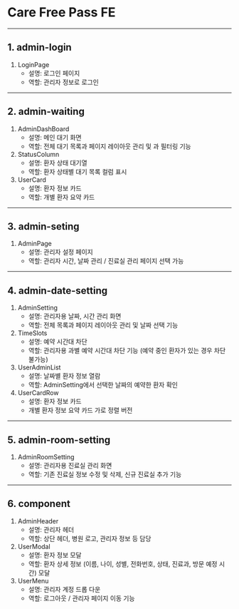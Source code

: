# Care Free Pass FE

---

## 1. admin-login

1. LoginPage
    - 설명: 로그인 페이지
    - 역할: 관리자 정보로 로그인

---

## 2. admin-waiting

1. AdminDashBoard
    - 설명: 메인 대기 화면
    - 역할: 전체 대기 목록과 페이지 레이아웃 관리 및 과 필터링 기능
2. StatusColumn
    - 설명: 환자 상태 대기열
    - 역할: 환자 상태별 대기 목록 컬럼 표시
3. UserCard
    - 설명: 환자 정보 카드
    - 역할: 개별 환자 요약 카드

---

## 3. admin-seting

1. AdminPage
    - 설명: 관리자 설정 페이지
    - 역할: 관리자 시간, 날짜 관리 / 진료실 관리 페이지 선택 가능

---

## 4. admin-date-setting

1. AdminSetting
    - 설명: 관리자용 날짜, 시간 관리 화면
    - 역할: 전체 목록과 페이지 레이아웃 관리 및 날짜 선택 기능
2. TimeSlots
    - 설명: 예약 시간대 차단
    - 역할: 관리자용 과별 예약 시간대 차단 기능 (예약 중인 환자가 있는 경우 차단 불가능)
3. UserAdminList
    - 설명: 날짜별 환자 정보 열람
    - 역할: AdminSetting에서 선택한 날짜의 예약한 환자 확인
4. UserCardRow
    - 설명: 환자 정보 카드
    - 개별 환자 정보 요약 카드 가로 정렬 버전

---

## 5. admin-room-setting

1. AdminRoomSetting
    - 설명: 관리자용 진료실 관리 화면
    - 역할: 기존 진료실 정보 수정 및 삭제, 신규 진료실 추가 기능

---

## 6. component

1. AdminHeader 
    - 설명: 관리자 헤더
    - 역할: 상단 헤더, 병원 로고, 관리자 정보 등 담당
2. UserModal
    - 설명: 환자 정보 모달
    - 역할: 환자 상세 정보 (이름, 나이, 성별, 전화번호, 상태, 진료과, 방문 예정 시간) 모달
3. UserMenu
    - 설명: 관리자 계정 드롭 다운
    - 역할: 로그아웃 / 관리자 페이지 이동 기능